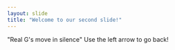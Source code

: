 ```yaml
---
layout: slide
title: "Welcome to our second slide!"
---
```

"Real G's move in silence"
Use the left arrow to go back!
